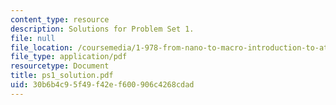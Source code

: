 ```yaml
---
content_type: resource
description: Solutions for Problem Set 1.
file: null
file_location: /coursemedia/1-978-from-nano-to-macro-introduction-to-atomistic-modeling-techniques-january-iap-2007/30b6b4c95f49f42ef600906c4268cdad_ps1_solution.pdf
file_type: application/pdf
resourcetype: Document
title: ps1_solution.pdf
uid: 30b6b4c9-5f49-f42e-f600-906c4268cdad
---
```


